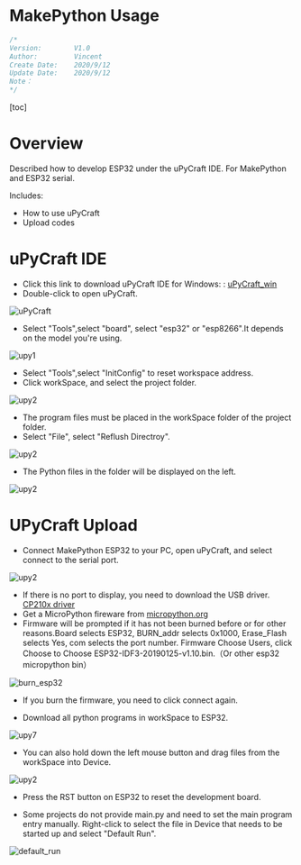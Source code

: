 # MakePython Usage

```c++
/*
Version:		V1.0
Author:			Vincent
Create Date:	2020/9/12
Update Date:	2020/9/12
Note：
*/
```

[toc]

# Overview

Described how to develop ESP32 under the uPyCraft IDE. For MakePython and ESP32 serial.

Includes: 

- How to use uPyCraft
- Upload codes



# uPyCraft IDE 

- Click this link to download uPyCraft IDE for Windows: : [uPyCraft_win](https://randomnerdtutorials.com/uPyCraftWindows)
- Double-click to open uPyCraft. 

![uPyCraft](md_pic/upy.png)

- Select "Tools",select "board", select "esp32" or "esp8266".It depends on the model you're using.

![upy1](md_pic/upy1.png)

- Select "Tools",select "InitConfig" to reset workspace address.
- Click workSpace, and select the project folder.

![upy2](md_pic/upy2.png)

- The program files must be placed in the workSpace folder of the project folder.
- Select "File", select "Reflush Directroy".

![upy2](md_pic/upy3.png)



- The Python files in the folder will be displayed on the left.

![upy2](md_pic/upy4.png)



# UPyCraft Upload

- Connect MakePython ESP32 to your PC, open uPyCraft, and select connect to the serial port.

![upy2](md_pic/upy5.png)

- If there is no port to display, you need to download the USB driver. [CP210x driver](https://www.silabs.com/products/development-tools/software/usb-to-uart-bridge-vcp-drivers)
- Get a MicroPython fireware from [micropython.org](http://www.micropython.org/download/esp32/)
- Firmware will be prompted if it has not been burned before or for other reasons.Board selects ESP32, BURN_addr selects 0x1000, Erase_Flash selects Yes, com selects the port number. Firmware Choose Users, click Choose to Choose ESP32-IDF3-20190125-v1.10.bin.（Or other esp32 micropython bin）

![burn_esp32](md_pic/burn_firmware.png)

- If you burn the firmware, you need to click connect again.

- Download all python programs in workSpace to ESP32.

![upy7](md_pic/upy7.png)

- You can also hold down the left mouse button and drag files from the workSpace into Device.

![upy2](md_pic/upy6.png)

- Press the RST button on ESP32 to reset the development board.

- Some projects do not provide main.py and need to set the main program entry manually. Right-click to select the file in Device that needs to be started up and select "Default Run".

![default_run](md_pic/default_run.jpg)